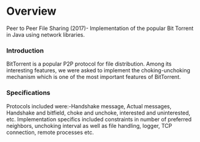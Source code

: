 # Overview
Peer to Peer File Sharing (2017)- Implementation of the popular Bit Torrent in Java using network libraries.

### Introduction

BitTorrent is a popular P2P protocol for file distribution. Among its interesting features,
we were asked to implement the choking-unchoking mechanism which is one of the most
important features of BitTorrent.

### Specifications

Protocols included were:-Handshake message, Actual messages, Handshake and bitfield, choke and unchoke, interested and uninterested, etc.
Implementation specifics included constraints in number of preferred neighbors, unchoking interval as well as file handling, logger, TCP connection, remote processes etc.
